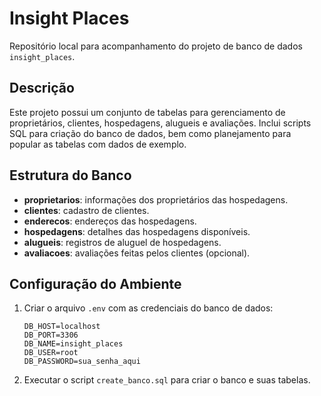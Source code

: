 # Insight Places

Repositório local para acompanhamento do projeto de banco de dados `insight_places`.

## Descrição

Este projeto possui um conjunto de tabelas para gerenciamento de proprietários, clientes, hospedagens, alugueis e avaliações. Inclui scripts SQL para criação do banco de dados, bem como planejamento para popular as tabelas com dados de exemplo.

## Estrutura do Banco

- **proprietarios**: informações dos proprietários das hospedagens.
- **clientes**: cadastro de clientes.
- **enderecos**: endereços das hospedagens.
- **hospedagens**: detalhes das hospedagens disponíveis.
- **alugueis**: registros de aluguel de hospedagens.
- **avaliacoes**: avaliações feitas pelos clientes (opcional).

## Configuração do Ambiente

1. Criar o arquivo `.env` com as credenciais do banco de dados:
    ```env
    DB_HOST=localhost
    DB_PORT=3306
    DB_NAME=insight_places
    DB_USER=root
    DB_PASSWORD=sua_senha_aqui
    ```

2. Executar o script `create_banco.sql` para criar o banco e suas tabelas.

